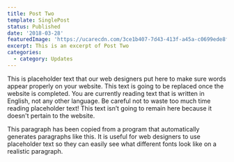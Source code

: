 ```yaml
---
title: Post Two
template: SinglePost
status: Published
date: '2018-03-28'
featuredImage: 'https://ucarecdn.com/3ce1b407-7d43-413f-a45a-c0699ede8f8b/'
excerpt: This is an excerpt of Post Two
categories:
  - category: Updates
---
```


This is placeholder text that our web designers put here to make sure words appear properly on your website. This text is going to be replaced once the website is completed. You are currently reading text that is written in English, not any other language. Be careful not to waste too much time reading placeholder text! This text isn’t going to remain here because it doesn't pertain to the website.

This paragraph has been copied from a program that automatically generates paragraphs like this. It is useful for web designers to use placeholder text so they can easily see what different fonts look like on a realistic paragraph.
